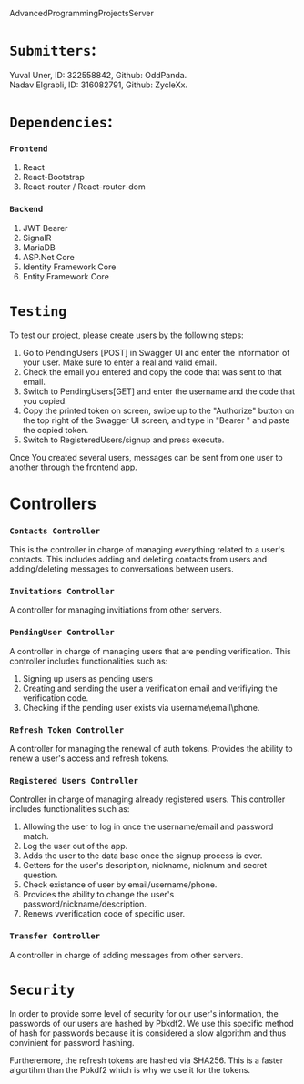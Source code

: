 AdvancedProgrammingProjectsServer

# `Submitters`:
Yuval Uner, ID: 322558842, Github: OddPanda.\
Nadav Elgrabli, ID: 316082791, Github: ZycleXx.

# `Dependencies`:
### `Frontend`
1. React
2. React-Bootstrap
3. React-router / React-router-dom

### `Backend`
1. JWT Bearer
2. SignalR
3. MariaDB
4. ASP.Net Core
5. Identity Framework Core
6. Entity Framework Core

# `Testing`
To test our project, please create users by the following steps:
1. Go to PendingUsers [POST] in Swagger UI and enter the information of your user. Make sure to enter a real and valid email.
2. Check the email you entered and copy the code that was sent to that email.
3. Switch to PendingUsers[GET] and enter the username and the code that you copied.
4. Copy the printed token on screen, swipe up to the "Authorize" button on the top right of the Swagger UI screen, and type in "Bearer " and paste the copied token.
5. Switch to RegisteredUsers/signup and press execute.

Once You created several users, messages can be sent from one user to another through the frontend app.

# Controllers

### `Contacts Controller`
This is the controller in charge of managing everything related to a user's contacts.
This includes adding and deleting contacts from users and adding/deleting messages to conversations between users.

### `Invitations Controller`
A controller for managing invitiations from other servers. 

### `PendingUser Controller`
A controller in charge of managing users that are pending verification.
This controller includes functionalities such as:
1. Signing up users as pending users
2. Creating and sending the user a verification email and verifiying the verification code.
3. Checking if the pending user exists via username\email\phone.

### `Refresh Token Controller`
A controller for managing the renewal of auth tokens.
Provides the ability to renew a user's access and refresh tokens.

### `Registered Users Controller`
Controller in charge of managing already registered users.
This controller includes functionalities such as:
1. Allowing the user to log in once the username/email and password match.
2. Log the user out of the app.
3. Adds the user to the data base once the signup process is over.
4. Getters for the user's description, nickname, nicknum and secret question.
5. Check existance of user by email/username/phone.
6. Provides the ability to change the user's password/nickname/description.
7. Renews vverification code of specific user.

### `Transfer Controller`
A controller in charge of adding messages from other servers.

# `Security`
In order to provide some level of security for our user's information, the passwords of our users are hashed by Pbkdf2. We use this specific method of hash for passwords because it is considered a slow algorithm and thus convinient for password hashing.

Furtheremore, the refresh tokens are hashed via SHA256. This is a faster algortihm than the Pbkdf2 which is why we use it for the tokens.



